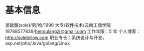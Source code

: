 # 基本信息
 吴础飘(sole)/男/哈/1990
大专/软件技术/云南工商学院
18788577839/hendulangzi@gmail.com
工作年限：5 年
个人博客：http://solebillow.com
职业专长：系统设计与开发，asp.net/php/Java/golang/Linux
